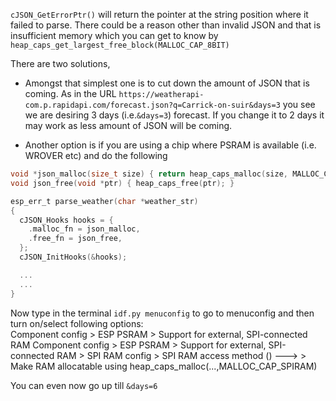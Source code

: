 `cJSON_GetErrorPtr()` will return the pointer at the string position where it failed to parse. There could be a reason other than invalid JSON and that is insufficient memory which you can get to know by `heap_caps_get_largest_free_block(MALLOC_CAP_8BIT)`   
     
There are two solutions,   
- Amongst that simplest one is to cut down the amount of JSON that is coming. As in the URL `https://weatherapi-com.p.rapidapi.com/forecast.json?q=Carrick-on-suir&days=3` you see we are desiring 3 days (i.e.`&days=3`) forecast. If you change it to 2 days it may work as less amount of JSON will be coming.     
     
- Another option is if you are using a chip where PSRAM is available (i.e. WROVER etc) and do the following   
```c
void *json_malloc(size_t size) { return heap_caps_malloc(size, MALLOC_CAP_SPIRAM); }
void json_free(void *ptr) { heap_caps_free(ptr); }

esp_err_t parse_weather(char *weather_str)
{
  cJSON_Hooks hooks = {
    .malloc_fn = json_malloc,
    .free_fn = json_free,
  };
  cJSON_InitHooks(&hooks);

  ...
  ...
}
```     
     
Now type in the terminal `idf.py menuconfig` to go to menuconfig and then turn on/select following options:     
Component config > ESP PSRAM > Support for external, SPI-connected RAM
Component config > ESP PSRAM > Support for external, SPI-connected RAM > SPI RAM config > SPI RAM access method () ---> > Make RAM allocatable using heap_caps_malloc(...,MALLOC_CAP_SPIRAM)     
    
You can even now go up till `&days=6`    

